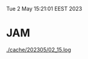 Tue  2 May 15:21:01 EEST 2023
# JAM
<a href='./cache/202305/02_15.log'>./cache/202305/02_15.log</a>
